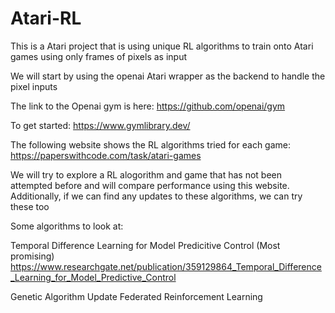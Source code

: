 # Atari-RL
This is a Atari project that is using unique RL algorithms to train onto Atari games using only frames of pixels as input

We will start by using the openai Atari wrapper as the backend to handle the pixel inputs

The link to the Openai gym is here: https://github.com/openai/gym

To get started: https://www.gymlibrary.dev/

The following website shows the RL algorithms tried for each game: https://paperswithcode.com/task/atari-games

We will try to explore a RL alogorithm and game that has not been attempted before and will compare performance using this website. 
Additionally, if we can find any updates to these algorithms, we can try these too


Some algorithms to look at:

Temporal Difference Learning for Model Predicitive Control (Most promising)
https://www.researchgate.net/publication/359129864_Temporal_Difference_Learning_for_Model_Predictive_Control

Genetic Algorithm Update
Federated Reinforcement Learning
